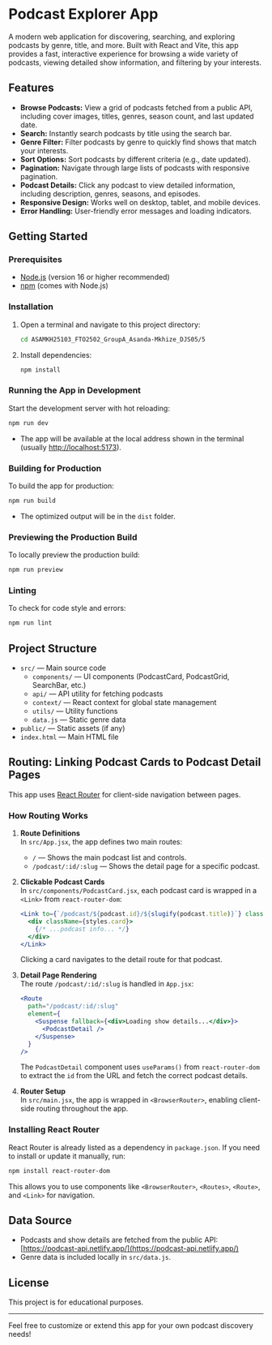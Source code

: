 # Podcast Explorer App

A modern web application for discovering, searching, and exploring podcasts by genre, title, and more. Built with React and Vite, this app provides a fast, interactive experience for browsing a wide variety of podcasts, viewing detailed show information, and filtering by your interests.

## Features

- **Browse Podcasts:** View a grid of podcasts fetched from a public API, including cover images, titles, genres, season count, and last updated date.
- **Search:** Instantly search podcasts by title using the search bar.
- **Genre Filter:** Filter podcasts by genre to quickly find shows that match your interests.
- **Sort Options:** Sort podcasts by different criteria (e.g., date updated).
- **Pagination:** Navigate through large lists of podcasts with responsive pagination.
- **Podcast Details:** Click any podcast to view detailed information, including description, genres, seasons, and episodes.
- **Responsive Design:** Works well on desktop, tablet, and mobile devices.
- **Error Handling:** User-friendly error messages and loading indicators.

## Getting Started

### Prerequisites
- [Node.js](https://nodejs.org/) (version 16 or higher recommended)
- [npm](https://www.npmjs.com/) (comes with Node.js)

### Installation
1. Open a terminal and navigate to this project directory:
   ```sh
   cd ASAMKH25103_FTO2502_GroupA_Asanda-Mkhize_DJS05/5
   ```
2. Install dependencies:
   ```sh
   npm install
   ```

### Running the App in Development
Start the development server with hot reloading:
```sh
npm run dev
```
- The app will be available at the local address shown in the terminal (usually [http://localhost:5173](http://localhost:5173)).

### Building for Production
To build the app for production:
```sh
npm run build
```
- The optimized output will be in the `dist` folder.

### Previewing the Production Build
To locally preview the production build:
```sh
npm run preview
```

### Linting
To check for code style and errors:
```sh
npm run lint
```

## Project Structure
- `src/` — Main source code
  - `components/` — UI components (PodcastCard, PodcastGrid, SearchBar, etc.)
  - `api/` — API utility for fetching podcasts
  - `context/` — React context for global state management
  - `utils/` — Utility functions
  - `data.js` — Static genre data
- `public/` — Static assets (if any)
- `index.html` — Main HTML file

## Routing: Linking Podcast Cards to Podcast Detail Pages

This app uses [React Router](https://reactrouter.com/) for client-side navigation between pages.

### How Routing Works

1. **Route Definitions**  
   In `src/App.jsx`, the app defines two main routes:
   - `/` — Shows the main podcast list and controls.
   - `/podcast/:id/:slug` — Shows the detail page for a specific podcast.

2. **Clickable Podcast Cards**  
   In `src/components/PodcastCard.jsx`, each podcast card is wrapped in a `<Link>` from `react-router-dom`:
   ```jsx
   <Link to={`/podcast/${podcast.id}/${slugify(podcast.title)}`} className={styles.cardLink}>
     <div className={styles.card}>
       {/* ...podcast info... */}
     </div>
   </Link>
   ```
   Clicking a card navigates to the detail route for that podcast.

3. **Detail Page Rendering**  
   The route `/podcast/:id/:slug` is handled in `App.jsx`:
   ```jsx
   <Route
     path="/podcast/:id/:slug"
     element={
       <Suspense fallback={<div>Loading show details...</div>}>
         <PodcastDetail />
       </Suspense>
     }
   />
   ```
   The `PodcastDetail` component uses `useParams()` from `react-router-dom` to extract the `id` from the URL and fetch the correct podcast details.

4. **Router Setup**  
   In `src/main.jsx`, the app is wrapped in `<BrowserRouter>`, enabling client-side routing throughout the app.

### Installing React Router

React Router is already listed as a dependency in `package.json`. If you need to install or update it manually, run:

```sh
npm install react-router-dom
```

This allows you to use components like `<BrowserRouter>`, `<Routes>`, `<Route>`, and `<Link>` for navigation.

## Data Source
- Podcasts and show details are fetched from the public API: [https://podcast-api.netlify.app/](https://podcast-api.netlify.app/)
- Genre data is included locally in `src/data.js`.

## License
This project is for educational purposes.

---

Feel free to customize or extend this app for your own podcast discovery needs!
